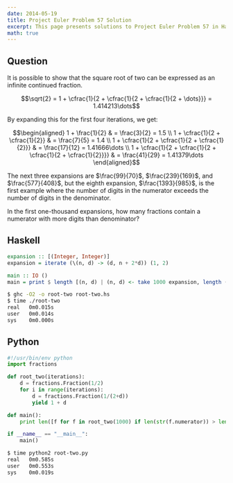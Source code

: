 ```yaml
---
date: 2014-05-19
title: Project Euler Problem 57 Solution
excerpt: This page presents solutions to Project Euler Problem 57 in Haskell and Python.
math: true
---
```



## Question

It is possible to show that the square root of two can be expressed as
an infinite continued fraction.

$$\sqrt{2} = 1 + \cfrac{1}{2 + \cfrac{1}{2 + \cfrac{1}{2 + \dots}}} = 1.414213\dots$$

By expanding this for the first four iterations, we get:

$$\begin{aligned}
1 + \frac{1}{2} & = \frac{3}{2} = 1.5 \\
1 + \cfrac{1}{2 + \cfrac{1}{2}} & = \frac{7}{5} = 1.4 \\
1 + \cfrac{1}{2 + \cfrac{1}{2 + \cfrac{1}{2}}} & = \frac{17}{12} = 1.41666\dots \\
1 + \cfrac{1}{2 + \cfrac{1}{2 + \cfrac{1}{2 + \cfrac{1}{2}}}} & = \frac{41}{29} = 1.41379\dots
\end{aligned}$$

The next three expansions are $\frac{99}{70}$, $\frac{239}{169}$, and
$\frac{577}{408}$, but the eighth expansion, $\frac{1393}{985}$, is the
first example where the number of digits in the numerator exceeds the
number of digits in the denominator.

In the first one-thousand expansions, how many fractions contain a
numerator with more digits than denominator?






## Haskell

```haskell
expansion :: [(Integer, Integer)]
expansion = iterate (\(n, d) -> (d, n + 2*d)) (1, 2)

main :: IO ()
main = print $ length [(n, d) | (n, d) <- take 1000 expansion, length (show (n + d)) > length (show d)]
```


```bash
$ ghc -O2 -o root-two root-two.hs
$ time ./root-two
real   0m0.015s
user   0m0.014s
sys    0m0.000s
```



## Python

```python
#!/usr/bin/env python
import fractions

def root_two(iterations):
    d = fractions.Fraction(1/2)
    for i in range(iterations):
        d = fractions.Fraction(1/(2+d))
        yield 1 + d

def main():
    print len([f for f in root_two(1000) if len(str(f.numerator)) > len(str(f.denominator))])

if __name__ == "__main__":
    main()
```


```bash
$ time python2 root-two.py
real   0m0.585s
user   0m0.553s
sys    0m0.019s
```


